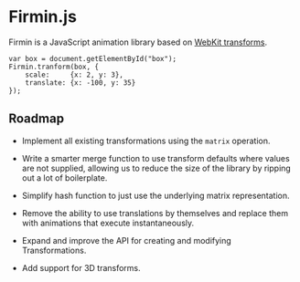 Firmin.js
=========

Firmin is a JavaScript animation library based on [WebKit transforms][wkt].

    var box = document.getElementById("box");
    Firmin.tranform(box, {
        scale:     {x: 2, y: 3},
        translate: {x: -100, y: 35}
    });


Roadmap
-------

* Implement all existing transformations using the `matrix` operation.
* Write a smarter merge function to use transform defaults where values are not
  supplied, allowing us to reduce the size of the library by ripping out a lot
  of boilerplate.
* Simplify hash function to just use the underlying matrix representation.
* Remove the ability to use translations by themselves and replace them with
  animations that execute instantaneously.
* Expand and improve the API for creating and modifying Transformations.
* Add support for 3D transforms.

  [wkt]: http://webkit.org/blog/130/css-transforms/
